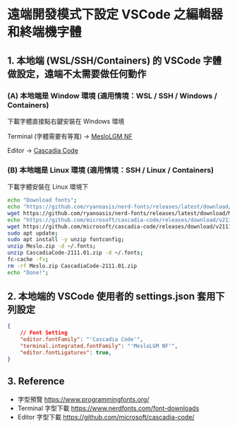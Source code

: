 # 遠端開發模式下設定 VSCode 之編輯器和終端機字體

## 1. 本地端 (WSL/SSH/Containers) 的 VSCode 字體做設定，遠端不太需要做任何動作

### (A) 本地端是 Window 環境 (適用情境：WSL / SSH / Windows / Containers)

下載字體直接點右鍵安裝在 Windows 環境

Terminal (字體需要有等寬) -> [MesloLGM NF](https://github.com/ryanoasis/nerd-fonts/releases/latest/download/Meslo.zip)

Editor -> [Cascadia Code](https://github.com/microsoft/cascadia-code/releases)

### (B) 本地端是 Linux 環境 (適用情境：SSH / Linux / Containers)

下載字體安裝在 Linux 環境下

```bash
echo "Download fonts";
echo "https://github.com/ryanoasis/nerd-fonts/releases/latest/download/Meslo.zip";
wget https://github.com/ryanoasis/nerd-fonts/releases/latest/download/Meslo.zip;
echo "https://github.com/microsoft/cascadia-code/releases/download/v2111.01/CascadiaCode-2111.01.zip";
wget https://github.com/microsoft/cascadia-code/releases/download/v2111.01/CascadiaCode-2111.01.zip;
sudo apt update;
sudo apt install -y unzip fontconfig;
unzip Meslo.zip -d ~/.fonts;
unzip CascadiaCode-2111.01.zip -d ~/.fonts;
fc-cache -fv;
rm -rf Meslo.zip CascadiaCode-2111.01.zip
echo "Done!";
```

## 2. 本地端的 VSCode 使用者的 settings.json 套用下列設定

```json
{
    // Font Setting
    "editor.fontFamily": "'Cascadia Code'",
    "terminal.integrated.fontFamily": "'MesloLGM NF'",
    "editor.fontLigatures": true,
}
```

## 3. Reference

- 字型預覽 <https://www.programmingfonts.org/>
- Terminal 字型下載 <https://www.nerdfonts.com/font-downloads>
- Editor 字型下載 <https://github.com/microsoft/cascadia-code/>
